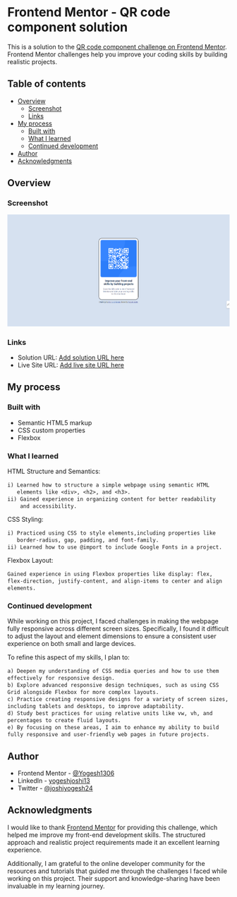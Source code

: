 # Frontend Mentor - QR code component solution

This is a solution to the [QR code component challenge on Frontend Mentor](https://www.frontendmentor.io/challenges/qr-code-component-iux_sIO_H). Frontend Mentor challenges help you improve your coding skills by building realistic projects. 

## Table of contents

- [Overview](#overview)
  - [Screenshot](#screenshot)
  - [Links](#links)
- [My process](#my-process)
  - [Built with](#built-with)
  - [What I learned](#what-i-learned)
  - [Continued development](#continued-development)
- [Author](#author)
- [Acknowledgments](#acknowledgments)

## Overview

### Screenshot

![Alt text](Screenshot.png?raw=true "Project Screenshot")



### Links

- Solution URL: [Add solution URL here](https://your-solution-url.com)
- Live Site URL: [Add live site URL here](https://your-live-site-url.com)

## My process

### Built with

- Semantic HTML5 markup
- CSS custom properties
- Flexbox

### What I learned

HTML Structure and Semantics:

```
i) Learned how to structure a simple webpage using semantic HTML
   elements like <div>, <h2>, and <h3>.
ii) Gained experience in organizing content for better readability
    and accessibility.
```

CSS Styling:

```
i) Practiced using CSS to style elements,including properties like
   border-radius, gap, padding, and font-family.
ii) Learned how to use @import to include Google Fonts in a project.

```

Flexbox Layout:
```
Gained experience in using Flexbox properties like display: flex,
flex-direction, justify-content, and align-items to center and align elements.
```

### Continued development

While working on this project, I faced challenges in making the webpage fully responsive across different screen sizes. Specifically, I found it difficult to adjust the layout and element dimensions to ensure a consistent user experience on both small and large devices.

To refine this aspect of my skills, I plan to:
```
a) Deepen my understanding of CSS media queries and how to use them effectively for responsive design.
b) Explore advanced responsive design techniques, such as using CSS Grid alongside Flexbox for more complex layouts.
c) Practice creating responsive designs for a variety of screen sizes, including tablets and desktops, to improve adaptability.
d) Study best practices for using relative units like vw, vh, and percentages to create fluid layouts.
e) By focusing on these areas, I aim to enhance my ability to build fully responsive and user-friendly web pages in future projects.
```


## Author

- Frontend Mentor - [@Yogesh1306](https://www.frontendmentor.io/profile/Yogesh1306)
- LinkedIn - [yogeshjoshi13](https://www.linkedin.com/in/yogeshjoshi13)
- Twitter - [@joshiyogesh24](https://x.com/joshiyogesh24)


## Acknowledgments

I would like to thank [Frontend Mentor](https://www.frontendmentor.io) for providing this challenge, which helped me improve my front-end development skills. The structured approach and realistic project requirements made it an excellent learning experience.

Additionally, I am grateful to the online developer community for the resources and tutorials that guided me through the challenges I faced while working on this project. Their support and knowledge-sharing have been invaluable in my learning journey.
